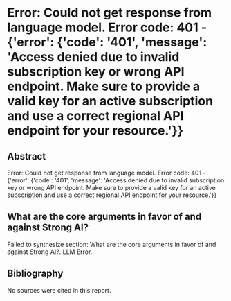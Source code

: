# Error: Could not get response from language model. Error code: 401 - {'error': {'code': '401', 'message': 'Access denied due to invalid subscription key or wrong API endpoint. Make sure to provide a valid key for an active subscription and use a correct regional API endpoint for your resource.'}}

## Abstract

Error: Could not get response from language model. Error code: 401 - {'error': {'code': '401', 'message': 'Access denied due to invalid subscription key or wrong API endpoint. Make sure to provide a valid key for an active subscription and use a correct regional API endpoint for your resource.'}}

## What are the core arguments in favor of and against Strong AI?

Failed to synthesize section: What are the core arguments in favor of and against Strong AI?. LLM Error.

## Bibliography

No sources were cited in this report.